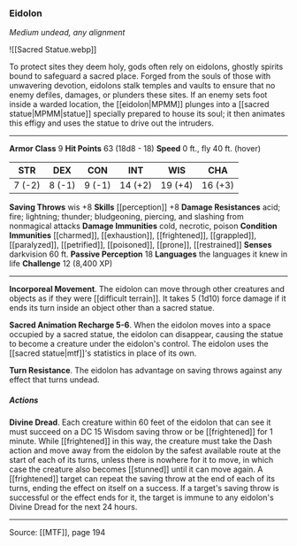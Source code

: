 ### Eidolon
_Medium undead, any alignment_

![[Sacred Statue.webp]]

To protect sites they deem holy, gods often rely on eidolons, ghostly spirits bound to safeguard a sacred place. Forged from the souls of those with unwavering devotion, eidolons stalk temples and vaults to ensure that no enemy defiles, damages, or plunders these sites. If an enemy sets foot inside a warded location, the [[eidolon|MPMM]] plunges into a [[sacred statue|MPMM|statue]] specially prepared to house its soul; it then animates this effigy and uses the statue to drive out the intruders.



---

**Armor Class** 9
**Hit Points** 63 (18d8 - 18)
**Speed** 0 ft., fly 40 ft. (hover)

| STR     | DEX     | CON     | INT     | WIS     | CHA     |
|---------|---------|---------|---------|---------|---------|
| 7 (-2) | 8 (-1) | 9 (-1) | 14 (+2) | 19 (+4) | 16 (+3) |

**Saving Throws** wis +8
**Skills** [[perception]] +8
**Damage Resistances** acid; fire; lightning; thunder; bludgeoning, piercing, and slashing from nonmagical attacks
**Damage Immunities** cold, necrotic, poison
**Condition Immunities** [[charmed]], [[exhaustion]], [[frightened]], [[grappled]], [[paralyzed]], [[petrified]], [[poisoned]], [[prone]], [[restrained]]
**Senses** darkvision 60 ft.
**Passive Perception** 18
**Languages** the languages it knew in life
**Challenge** 12 (8,400 XP)

---

**Incorporeal Movement**. The eidolon can move through other creatures and objects as if they were [[difficult terrain]]. It takes 5 (1d10) force damage if it ends its turn inside an object other than a sacred statue.

**Sacred Animation Recharge 5-6**. When the eidolon moves into a space occupied by a sacred statue, the eidolon can disappear, causing the statue to become a creature under the eidolon's control. The eidolon uses the [[sacred statue|mtf]]'s statistics in place of its own.

**Turn Resistance**. The eidolon has advantage on saving throws against any effect that turns undead.

##### Actions
**Divine Dread**. Each creature within 60 feet of the eidolon that can see it must succeed on a DC 15 Wisdom saving throw or be [[frightened]] for 1 minute. While [[frightened]] in this way, the creature must take the Dash action and move away from the eidolon by the safest available route at the start of each of its turns, unless there is nowhere for it to move, in which case the creature also becomes [[stunned]] until it can move again. A [[frightened]] target can repeat the saving throw at the end of each of its turns, ending the effect on itself on a success. If a target's saving throw is successful or the effect ends for it, the target is immune to any eidolon's Divine Dread for the next 24 hours.


---

Source: [[MTF]], page 194